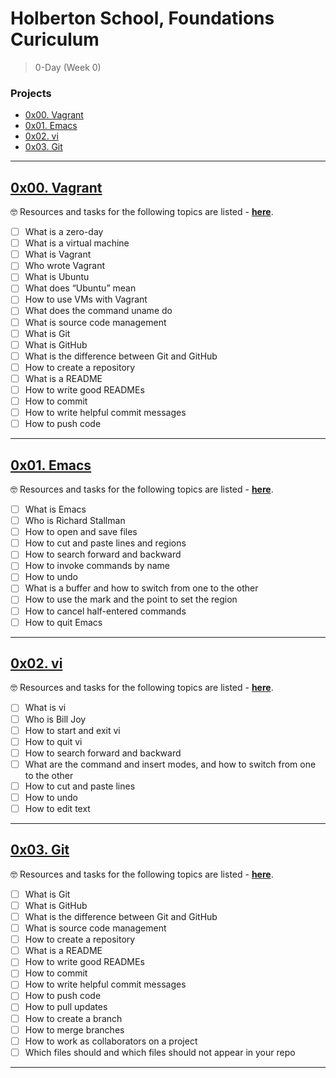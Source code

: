 # Holberton School, Foundations Curiculum
> 0-Day (Week 0)

### Projects
- [0x00. Vagrant](https://github.com/michedomingo/holbertonschool-zero_day/#vagrant2)
- [0x01. Emacs](https://github.com/michedomingo/holbertonschool-zero_day/#emacs2)
- [0x02. vi](https://github.com/michedomingo/holbertonschool-zero_day/#vi2)
- [0x03. Git](https://github.com/michedomingo/holbertonschool-zero_day/#git2)
___
<a name="vagrant2"></a>
## [0x00. Vagrant](https://github.com/michedomingo/holbertonschool-zero_day/tree/master/0x00-vagrant)

🤓 Resources and tasks for the following topics are listed - **[here](https://github.com/michedomingo/holbertonschool-zero_day/0x00-vagrant/#vagrant1)**.

- [ ] What is a zero-day
- [ ] What is a virtual machine
- [ ] What is Vagrant
- [ ] Who wrote Vagrant
- [ ] What is Ubuntu
- [ ] What does “Ubuntu” mean
- [ ] How to use VMs with Vagrant
- [ ] What does the command uname do
- [ ] What is source code management
- [ ] What is Git
- [ ] What is GitHub
- [ ] What is the difference between Git and GitHub
- [ ] How to create a repository
- [ ] What is a README
- [ ] How to write good READMEs
- [ ] How to commit
- [ ] How to write helpful commit messages
- [ ] How to push code
____
<a name="emacs2"></a>
## [0x01. Emacs](https://github.com/michedomingo/c11_TestProjects/tree/master/holbertonschool-zero_day/0x01-emacs)

🤓 Resources and tasks for the following topics are listed - **[here](https://github.com/michedomingo/holbertonschool-zero_day/0x01-emacs/#emacs1)**.

- [ ] What is Emacs
- [ ] Who is Richard Stallman
- [ ] How to open and save files
- [ ] How to cut and paste lines and regions
- [ ] How to search forward and backward
- [ ] How to invoke commands by name
- [ ] How to undo
- [ ] What is a buffer and how to switch from one to the other
- [ ] How to use the mark and the point to set the region
- [ ] How to cancel half-entered commands
- [ ] How to quit Emacs
____
<a name="vi2"></a>
## [0x02. vi](https://github.com/michedomingo/holbertonschool-zero_day/0x02-vi)

🤓 Resources and tasks for the following topics are listed - **[here](https://github.com/michedomingo/holbertonschool-zero_day/0x02-vi/#vi1)**.

- [ ] What is vi
- [ ] Who is Bill Joy
- [ ] How to start and exit vi
- [ ] How to quit vi
- [ ] How to search forward and backward
- [ ] What are the command and insert modes, and how to switch from one to the other
- [ ] How to cut and paste lines
- [ ] How to undo
- [ ] How to edit text
____
<a name="git2"></a>
## [0x03. Git](https://github.com/michedomingo/holbertonschool-zero_day/0x03-git)

🤓 Resources and tasks for the following topics are listed - **[here](https://github.com/michedomingo/holbertonschool-zero_day/0x03-git/#git1)**.

- [ ] What is Git
- [ ] What is GitHub
- [ ] What is the difference between Git and GitHub
- [ ] What is source code management
- [ ] How to create a repository
- [ ] What is a README
- [ ] How to write good READMEs
- [ ] How to commit
- [ ] How to write helpful commit messages
- [ ] How to push code
- [ ] How to pull updates
- [ ] How to create a branch
- [ ] How to merge branches
- [ ] How to work as collaborators on a project
- [ ] Which files should and which files should not appear in your repo
____
